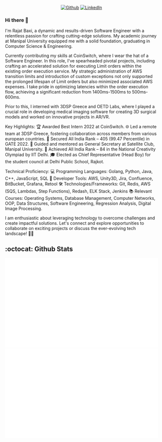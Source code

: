 <!--
**Rajatino16/Rajatino16** is a ✨ _special_ ✨ repository because its `README.md` (this file) appears on your GitHub profile.

Here are some ideas to get you started:

- 🔭 I’m currently working on ...
- 🌱 I’m currently learning ...
- 👯 I’m looking to collaborate on ...
- 🤔 I’m looking for help with ...
- 💬 Ask me about ...
- 📫 How to reach me: ...
- 😄 Pronouns: ...
- ⚡ Fun fact: ...
-->
<div >

 
<!-- ![Github](https://user-images.githubusercontent.com/51144829/133453643-c01a04d0-9402-47e1-8933-74a85e1b2d1d.jpg) -->

<p align="center">
 <a href="https://github.com/Rajatino16" target="_blank"><img alt="Github" src="https://img.shields.io/badge/GitHub-%2312100E.svg?&style=for-the-badge&logo=Github&logoColor=white" /></a> 
 <a href="https://www.linkedin.com/in/rajat-baxi-68041716a/" target="_blank"><img alt="LinkedIn" src="https://img.shields.io/badge/linkedin-%230077B5.svg?&style=for-the-badge&logo=linkedin&logoColor=white" /></a> 
</p>
 
</p>
<div>
  
  ### Hi there 👋

I'm Rajat Baxi, a dynamic and results-driven Software Engineer with a relentless passion for crafting cutting-edge solutions. My academic journey at Manipal University equipped me with a solid foundation, graduating in Computer Science & Engineering.

Currently contributing my skills at CoinSwitch, where I wear the hat of a Software Engineer. In this role, I've spearheaded pivotal projects, including crafting an accelerated solution for executing Limit orders within the existing order execution service. My strategic administration of AWS transition limits and introduction of custom exceptions not only supported the prolonged lifespan of Limit orders but also minimized associated AWS expenses. I take pride in optimizing latencies within the order execution flow, achieving a significant reduction from 1400ms-1500ms to 500ms-600ms.

Prior to this, I interned with 3DSP Greece and OETD Labs, where I played a crucial role in developing medical imaging software for creating 3D surgical models and worked on innovative projects in AR/VR.

Key Highlights:
🏆 Awarded Best Intern 2022 at CoinSwitch.
🌐 Led a remote team at 3DSP Greece, fostering collaboration across members from various european countries.
🎯 Secured All India Rank – 405 (99.47 Percentile) in GATE 2022.
🤝 Guided and mentored as General Secretary at Satellite Club, Manipal University.
🏅 Achieved All India Rank – 84 in the National Creativity Olympiad by IIT Delhi.
🎓 Elected as Chief Representative (Head Boy) for the student council at Delhi Public School, Rajkot.

Technical Proficiency:
💻 Programming Languages: Golang, Python, Java, C++, JavaScript, SQL
🧰 Developer Tools: AWS, Unity3D, Jira, Confluence, BitBucket, Grafana, Retool
🛠 Technologies/Frameworks: Git, Redis, AWS (SQS, Lambdas, Step Functions), Redash, ELK Stack, Jenkins
📚 Relevant Courses: Operating Systems, Database Management, Computer Networks, OOP, Data Structures, Software Engineering, Regression Analysis, Digital Image Processing.

I am enthusiastic about leveraging technology to overcome challenges and create impactful solutions. Let's connect and explore opportunities to collaborate on exciting projects or discuss the ever-evolving tech landscape! 🚀✨


## :octocat: Github Stats 
 
<!--  
[![](https://github-readme-stats.vercel.app/api?username=Rajatino16&count_private=true)](https://github.com/Rajatino16/github-readme-stats)
[![](https://github-readme-stats.vercel.app/api/top-langs/?username=Rajatino16&hide=jupyter%20notebook,html,c&langs_count=6)](https://github.com/Rajatino16/github-readme-stats) -->
 
![](https://github.com/Rajatino16/GitHub_Status/blob/master/generated/overview.svg)
![](https://github.com/Rajatino16/GitHub_Status/blob/master/generated/languages.svg)

 
